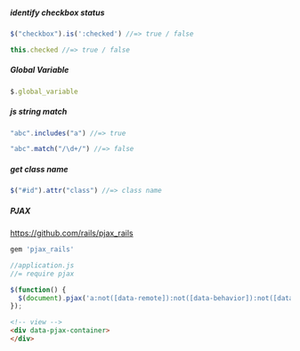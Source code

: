 ##### identify checkbox status

```javascript
$("checkbox").is(':checked') //=> true / false

this.checked //=> true / false
```
##### Global Variable

```javascript
$.global_variable
```

##### js string match

```javascript
"abc".includes("a") //=> true

"abc".match("/\d+/") //=> false
```

##### get class name

``` javascript
$("#id").attr("class") //=> class name
```
##### PJAX

https://github.com/rails/pjax_rails

```ruby
gem 'pjax_rails'
```

```javascript
//application.js
//= require pjax

$(function() {
  $(document).pjax('a:not([data-remote]):not([data-behavior]):not([data-skip-pjax])', '[data-pjax-container]')
});
```

```html
<!-- view -->
<div data-pjax-container>
</div>
```


